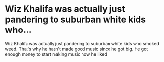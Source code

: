 # Wiz Khalifa was actually just pandering to suburban white kids who…

Wiz Khalifa was actually just pandering to suburban white kids who smoked weed. That's why he hasn't made good music since he got big. He got enough money to start making music how he liked 
